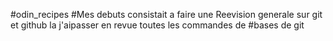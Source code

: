 #odin_recipes
#Mes debuts consistait a faire une Reevision generale sur git et github la j'aipasser en revue toutes les commandes de #bases de git 
